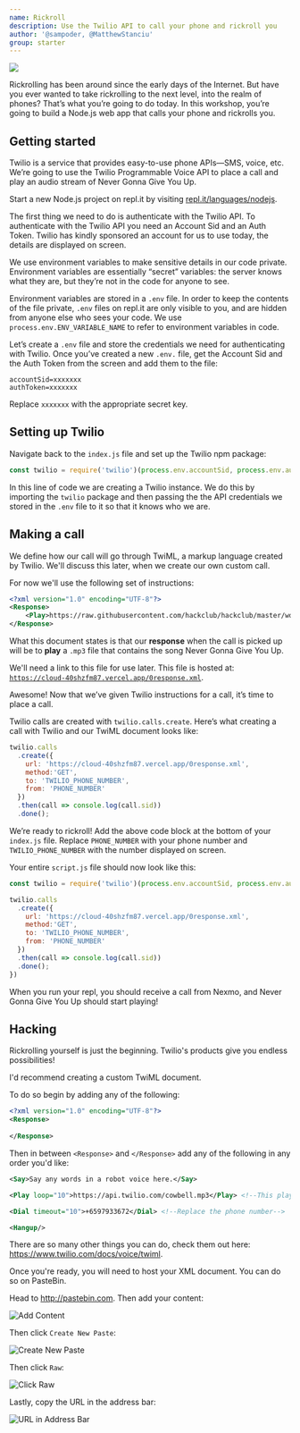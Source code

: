 ```yaml
---
name: Rickroll
description: Use the Twilio API to call your phone and rickroll you
author: '@sampoder, @MatthewStanciu'
group: starter
---
```


[![](https://img.youtube.com/vi/dQw4w9WgXcQ/0.jpg)](https://www.youtube.com/watch?v=dQw4w9WgXcQ)

Rickrolling has been around since the early days of the Internet. But have you ever wanted to take rickrolling to the next level, into the realm of phones? That’s what you’re going to do today. In this workshop, you’re going to build a Node.js web app that calls your phone and rickrolls you.

## Getting started

Twilio is a service that provides easy-to-use phone APIs—SMS, voice, etc. We’re going to use the Twilio Programmable Voice API to place a call and play an audio stream of Never Gonna Give You Up.

Start a new Node.js project on repl.it by visiting [repl.it/languages/nodejs](https://repl.it/languages/nodejs).

The first thing we need to do is authenticate with the Twilio API. To authenticate with the Twilio API you need an Account Sid and an Auth Token. Twilio has kindly sponsored an account for us to use today, the details are displayed on screen.

We use environment variables to make sensitive details in our code private. Environment variables are essentially “secret” variables: the server knows what they are, but they’re not in the code for anyone to see.

Environment variables are stored in a `.env` file. In order to keep the contents of the file private, `.env` files on repl.it are only visible to you, and are hidden from anyone else who sees your code. We use `process.env.ENV_VARIABLE_NAME` to refer to environment variables in code.

Let’s create a `.env` file and store the credentials we need for authenticating with Twilio. Once you’ve created a new `.env.` file, get the Account Sid and the Auth Token from the screen and add them to the file:

```
accountSid=xxxxxxx
authToken=xxxxxxx
```

Replace `xxxxxxx` with the appropriate secret key.

## Setting up Twilio

Navigate back to the `index.js` file and set up the Twilio npm package:

```js
const twilio = require('twilio')(process.env.accountSid, process.env.authToken);
```

In this line of code we are creating a Twilio instance. We do this by importing the `twilio` package and then passing the the API credentials we stored in the `.env` file to it so that it knows who we are.

## Making a call

We define how our call will go through TwiML, a markup language created by Twilio. We'll discuss this later, when we create our own custom call. 

For now we'll use the following set of instructions:

```xml
<?xml version="1.0" encoding="UTF-8"?>
<Response>
    <Play>https://raw.githubusercontent.com/hackclub/hackclub/master/workshops/rick_roll/never-gonna-give-you-up.mp3</Play>
</Response>
```

What this document states is that our **response** when the call is picked up will be to **play** a `.mp3` file that contains the song Never Gonna Give You Up. 

We'll need a link to this file for use later. This file is hosted at: [`https://cloud-40shzfm87.vercel.app/0response.xml`](https://cloud-40shzfm87.vercel.app/0response.xml).

Awesome! Now that we’ve given Twilio instructions for a call, it’s time to place a call.

Twilio calls are created with `twilio.calls.create`. Here’s what creating a call with Twilio and our TwiML document looks like:

```js
twilio.calls
  .create({
    url: 'https://cloud-40shzfm87.vercel.app/0response.xml',
    method:'GET',
    to: 'TWILIO_PHONE_NUMBER',
    from: 'PHONE_NUMBER'
  })
  .then(call => console.log(call.sid))
  .done();
```

We’re ready to rickroll! Add the above code block at the bottom of your `index.js` file. Replace `PHONE_NUMBER` with your phone number and `TWILIO_PHONE_NUMBER` with the number displayed on screen.

Your entire `script.js` file should now look like this:

```js
const twilio = require('twilio')(process.env.accountSid, process.env.authToken);

twilio.calls
  .create({
    url: 'https://cloud-40shzfm87.vercel.app/0response.xml',
    method:'GET',
    to: 'TWILIO_PHONE_NUMBER',
    from: 'PHONE_NUMBER'
  })
  .then(call => console.log(call.sid))
  .done();
})
```

When you run your repl, you should receive a call from Nexmo, and Never Gonna Give You Up should start playing!

## Hacking

Rickrolling yourself is just the beginning. Twilio's products give you endless possibilities! 

I'd recommend creating a custom TwiML document.

To do so begin by adding any of the following:

```xml
<?xml version="1.0" encoding="UTF-8"?>
<Response>
    
</Response>
```

Then in between `<Response>` and `</Response>` add any of the following in any order you'd like:

```xml
<Say>Say any words in a robot voice here.</Say>
```

```xml
<Play loop="10">https://api.twilio.com/cowbell.mp3</Play> <!--This plays the cowbell sound 10 times. To change the sound replace: https://api.twilio.com/cowbell.mp3. To change the amount of times replace: 10.-->
```

```xml
<Dial timeout="10">+6597933672</Dial> <!--Replace the phone number-->
```

```xml
<Hangup/>
```

There are so many other things you can do, check them out here: https://www.twilio.com/docs/voice/twiml.

Once you're ready, you will need to host your XML document. You can do so on PasteBin.

Head to http://pastebin.com. Then add your content:

![Add Content](https://cloud-3q1u8g9dk.vercel.app/3screenshot_2021-02-14_at_4.04.14_pm.png)

Then click `Create New Paste`:

![Create New Paste](https://cloud-3q1u8g9dk.vercel.app/1screenshot_2021-02-14_at_4.04.21_pm.png)

Then click `Raw`:

![Click Raw](https://cloud-3q1u8g9dk.vercel.app/0screenshot_2021-02-14_at_4.04.31_pm.png)

Lastly, copy the URL in the address bar:

![URL in Address Bar](https://cloud-3q1u8g9dk.vercel.app/2screenshot_2021-02-14_at_4.04.44_pm.png)

<br />
<br />